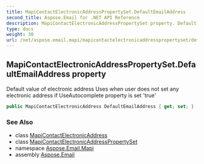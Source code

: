 ```yaml
---
title: MapiContactElectronicAddressPropertySet.DefaultEmailAddress
second_title: Aspose.Email for .NET API Reference
description: MapiContactElectronicAddressPropertySet property. Default value of electronic address Uses when user does not set any electronic address if UseAutocomplete property is set true
type: docs
weight: 30
url: /net/aspose.email.mapi/mapicontactelectronicaddresspropertyset/defaultemailaddress/
---
```

## MapiContactElectronicAddressPropertySet.DefaultEmailAddress property

Default value of electronic address Uses when user does not set any electronic address if UseAutocomplete property is set 'true'

```csharp
public MapiContactElectronicAddress DefaultEmailAddress { get; set; }
```

### See Also

* class [MapiContactElectronicAddress](../../mapicontactelectronicaddress/)
* class [MapiContactElectronicAddressPropertySet](../)
* namespace [Aspose.Email.Mapi](../../mapicontactelectronicaddresspropertyset/)
* assembly [Aspose.Email](../../../)


